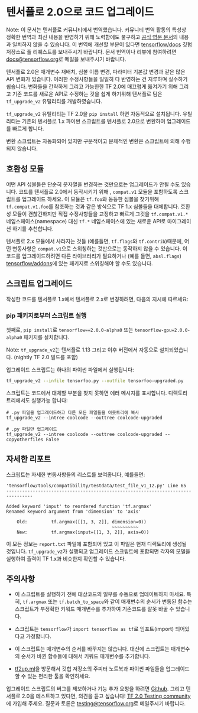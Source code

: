 # 텐서플로 2.0으로 코드 업그레이드

Note: 이 문서는 텐서플로 커뮤니티에서 번역했습니다. 커뮤니티 번역 활동의 특성상 정확한 번역과 최신 내용을 반영하기 위해 노력함에도 불구하고 [공식 영문 문서](https://github.com/tensorflow/docs/blob/master/site/en/r2/guide/upgrade.md)의 내용과 일치하지 않을 수 있습니다. 이 번역에 개선할 부분이 있다면 [tensorflow/docs](https://github.com/tensorflow/docs) 깃헙 저장소로 풀 리퀘스트를 보내주시기 바랍니다. 문서 번역이나 리뷰에 참여하려면 [docs@tensorflow.org](https://groups.google.com/a/tensorflow.org/forum/#!forum/docs)로 메일을 보내주시기 바랍니다.

텐서플로 2.0은 매개변수 재배치, 심볼 이름 변경, 파라미터 기본값 변경과 같은 많은 API 변화가 있습니다. 이러한 수정사항들을 일일히 다 반영하는 건 지루하며 실수하기 쉽습니다. 변화들을 간략하게 그리고 가능한한 TF 2.0에 매끄럽게 옮겨가기 위해 그리고 기존 코드를 새로운 API로 수정하는 것을 쉽게 하기위해 텐서플로 팀은 `tf_upgrade_v2` 유틸리티를 개발하였습니다.  

`tf_upgrade_v2` 유틸리티는 TF 2.0을 `pip install` 하면 자동적으로 설치됩니다. 유틸리티는 기존의 텐서플로 1.x 파이썬 스크립트를 텐서플로 2.0으로 변환하여 업그레이드를 빠르게 합니다. 

변환 스크립트는 자동화되어 있지만 구문적이고 문체적인 변환은 스크립트에 의해 수행되지 않습니다. 

## 호환성 모듈

어떤 API 심볼들은 단순히 문자열을 변경하는 것만으로는 업그레이드가 안될 수도 있습니다. 코드를 텐서플로 2.0에서 동작시키기 위해 , `compat.v1` 모듈을 포함하도록 스크립트를 업그레이드 하세요. 이 모듈은 `tf.foo`와 동등한 심볼을 찾기위해 `tf.compat.v1.foo`를 참조하는 것과 같은 방식으로 TF 1.x 심볼들을 대체합니다. 호환성 모듈이 괜찮긴하지만 직접 수정사항들을 교정하고 빠르게 그것을 `tf.compat.v1.*` 네임스페이스(namespace) 대신 `tf.*` 네임스페이스에 있는 새로운 API로 마이그레이션 하기를 추천합니다. 

텐서플로 2.x 모듈에서 사라지는 것들 (예를들면, `tf.flags`와 `tf.contrib`)때문에, 어떤 변동사항은 `compat.v1`으로 스위칭하는 것만으로는 동작하지 않을 수 있습니다. 이 코드를 업그레이드하려면 다른 라이브러리가 필요하거나 (예를 들면, `absl.flags`) [tensorflow/addons](http://www.github.com/tensorflow/addons)에 있는 패키지로 스위칭해야 할 수도 있습니다. 

## 스크립트 업그레이드

작성한 코드를 텐서플로 1.x에서 텐서플로 2.x로 변경하려면, 다음의 지시에 따르세요:

### pip 패키지로부터 스크립트 실행

첫째로, `pip install`로 `tensorflow==2.0.0-alpha0` 또는 `tensorflow-gpu=2.0.0-alpha0` 패키지를 설치합니다.

Note: `tf_upgrade_v2`는 텐서플로 1.13 그리고 이후 버전에서 자동으로 설치되었습니다. (nightly TF 2.0 빌드를 포함)

업그레이드 스크립트는 하나의 파이썬 파일에서 실행됩니다:

```sh
tf_upgrade_v2 --infile tensorfoo.py --outfile tensorfoo-upgraded.py
```

스크립트는 코드에서 대체할 부분을 찾지 못하면 에러 메시지를 표시합니다. 디렉토리 트리에서도 실행가능 합니다:

```
# .py 파일을 업그레이드하고 다른 모든 파일들을 아웃트리에 복사
tf_upgrade_v2 --intree coolcode --outtree coolcode-upgraded

# .py 파일만 업그레이드
tf_upgrade_v2 --intree coolcode --outtree coolcode-upgraded --copyotherfiles False
```

## 자세한 리포트

스크립트는 자세한 변동사항들의 리스트를 보여줍니다, 예를들면:

```
'tensorflow/tools/compatibility/testdata/test_file_v1_12.py' Line 65
--------------------------------------------------------------------------------

Added keyword 'input' to reordered function 'tf.argmax'
Renamed keyword argument from 'dimension' to 'axis'

    Old:         tf.argmax([[1, 3, 2]], dimension=0))
                                        ~~~~~~~~~~
    New:         tf.argmax(input=[[1, 3, 2]], axis=0))

```
이 모든 정보는 `report.txt` 파일에 포함되어 있고 이 파일은 현재 디렉토리에 생성될 것입니다. `tf_upgrade_v2`가 실행되고 업그레이드 스크립트에 포함되면 각자의 모델을 실행하여 출력이 TF 1.x과 비슷한지 확인할 수 있습니다.


## 주의사항 

- 이 스크립트를 실행하기 전에 대상코드의 일부를 수동으로 업데이트하지 마세요. 특히, `tf.argmax` 또는 `tf.batch_to_space`와 같이 매개변수의 순서가 변동된 함수는 스크립트가 부정확한 키워드 매개변수를 추가하여 기존코드를 잘못 바꿀 수 있습니다.

- 스크립트는 `tensorflow`가 `import tensorflow as tf`로 임포트(import) 되어있다고 가정합니다.

- 이 스크립트는 매개변수의 순서를 바꾸지는 않습니다. 대신에 스크립트는 매개변수의 순서가 바뀐 함수들에 대해서 키워드 매개변수를 추가합니다.

- [tf2up.ml](http://tf2up.ml)을 방문해서 깃헙 저장소의 주피터 노트북과 파이썬 파일들을 업그레이드할 수 있는 편리한 툴을 확인하세요.

업그레이드 스크립트의 버그를 제보하거나 기능 추가 요청을 하려면 [Github](https://github.com/tensorflow/tensorflow/issues). 그리고 텐서플로 2.0을 테스트하고 있다면, 의견을 듣고 싶습니다! [TF 2.0 Testing community](https://groups.google.com/a/tensorflow.org/forum/#!forum/testing)에 가입해 주세요. 질문과 토론은 [testing@tensorflow.org](mailto:testing@tensorflow.org)로 메일주시기 바랍니다. 
